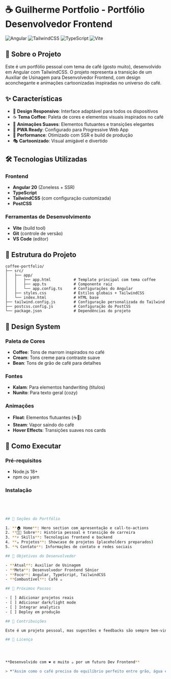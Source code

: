 # ☕ Guilherme Portfolio - Portfólio Desenvolvedor Frontend 

![Angular](https://img.shields.io/badge/Angular-20.0-red?style=for-the-badge&logo=angular)
![TailwindCSS](https://img.shields.io/badge/TailwindCSS-3.4-blue?style=for-the-badge&logo=tailwindcss)
![TypeScript](https://img.shields.io/badge/TypeScript-5.0-blue?style=for-the-badge&logo=typescript)
![Vite](https://img.shields.io/badge/Vite-5.0-purple?style=for-the-badge&logo=vite)

## 🎯 Sobre o Projeto

Este é um portfólio pessoal com tema de café (gosto muito), desenvolvido em Angular com TailwindCSS. O projeto representa a transição de um Auxiliar de Usinagem para Desenvolvedor Frontend, com design aconchegante e animações cartoonizadas inspiradas no universo do café.

## ✨ Características

- 🎨 **Design Responsivo**: Interface adaptável para todos os dispositivos
- ☕ **Tema Coffee**: Paleta de cores e elementos visuais inspirados no café
- 🌟 **Animações Suaves**: Elementos flutuantes e transições elegantes
- 📱 **PWA Ready**: Configurado para Progressive Web App
- 🚀 **Performance**: Otimizado com SSR e build de produção
- 🎭 **Cartoonizado**: Visual amigável e divertido

## 🛠️ Tecnologias Utilizadas

### Frontend
- **Angular 20** (Zoneless + SSR)
- **TypeScript**
- **TailwindCSS** (com configuração customizada)
- **PostCSS**

### Ferramentas de Desenvolvimento
- **Vite** (build tool)
- **Git** (controle de versão)
- **VS Code** (editor)

## 📁 Estrutura do Projeto

```
coffee-portfolio/
├── src/
│   ├── app/
│   │   ├── app.html          # Template principal com tema coffee
│   │   ├── app.ts            # Componente raiz
│   │   └── app.config.ts     # Configurações do Angular
│   ├── styles.css            # Estilos globais + TailwindCSS
│   └── index.html            # HTML base
├── tailwind.config.js        # Configuração personalizada do Tailwind
├── postcss.config.js         # Configuração do PostCSS
└── package.json              # Dependências do projeto
```

## 🎨 Design System

### Paleta de Cores
- **Coffee**: Tons de marrom inspirados no café
- **Cream**: Tons creme para contraste suave  
- **Bean**: Tons de grão de café para detalhes

### Fontes
- **Kalam**: Para elementos handwriting (títulos)
- **Nunito**: Para texto geral (cozy)

### Animações
- **Float**: Elementos flutuantes (☕🫘)
- **Steam**: Vapor saindo do café
- **Hover Effects**: Transições suaves nos cards

## 🚀 Como Executar

### Pré-requisitos
- Node.js 18+
- npm ou yarn

### Instalação
```bash




## 📱 Seções do Portfólio

1. **🏠 Home**: Hero section com apresentação e call-to-actions
2. **👨‍💻 Sobre**: História pessoal e transição de carreira
3. **⚡ Skills**: Tecnologias frontend e backend
4. **☕ Projetos**: Showcase de projetos (placeholders preparados)
5. **📞 Contato**: Informações de contato e redes sociais

## 🎯 Objetivos do Desenvolvedor

- **Atual**: Auxiliar de Usinagem
- **Meta**: Desenvolvedor Frontend Sênior
- **Foco**: Angular, TypeScript, TailwindCSS
- **Combustível**: Café ☕

## 📝 Próximos Passos

- [ ] Adicionar projetos reais
- [ ] Adicionar dark/light mode
- [ ] Integrar analytics
- [ ] Deploy em produção

## 🤝 Contribuições

Este é um projeto pessoal, mas sugestões e feedbacks são sempre bem-vindos!

## 📄 Licença




**Desenvolvido com ❤️ e muito ☕ por um futuro Dev Frontend**

> *"Assim como o café precisa do equilíbrio perfeito entre grão, água e temperatura, acredito que o desenvolvimento web precisa do equilíbrio entre criatividade, funcionalidade e experiência do usuário."*
